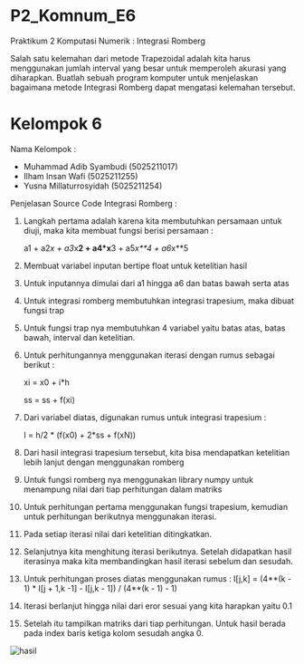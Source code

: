 # P2_Komnum_E6

Praktikum 2 Komputasi Numerik : Integrasi Romberg

Salah satu kelemahan dari metode Trapezoidal adalah kita harus menggunakan jumlah interval yang besar untuk memperoleh akurasi yang diharapkan. Buatlah sebuah program komputer untuk menjelaskan bagaimana metode Integrasi Romberg dapat mengatasi kelemahan tersebut.

# Kelompok 6

Nama Kelompok : 
- Muhammad Adib Syambudi (5025211017)
- Ilham Insan Wafi (5025211255)
- Yusna Millaturrosyidah (5025211254)

Penjelasan Source Code Integrasi Romberg :
1. Langkah pertama adalah karena kita membutuhkan persamaan untuk diuji, maka kita membuat fungsi berisi persamaan :

    a1 + a2*x + a3*x**2 + a4*x**3 + a5*x**4 + a6*x**5
2. Membuat variabel inputan bertipe float untuk ketelitian hasil
3. Untuk inputannya dimulai dari a1 hingga a6 dan batas bawah serta atas
4. Untuk integrasi romberg membutuhkan integrasi trapesium, maka dibuat fungsi trap
5. Untuk fungsi trap nya membutuhkan 4 variabel yaitu batas atas, batas bawah, interval dan ketelitian.
6. Untuk perhitungannya menggunakan iterasi dengan rumus sebagai berikut : 

	xi = x0 + i*h
  
      ss = ss + f(xi)
  
7. Dari variabel diatas, digunakan rumus untuk integrasi trapesium :

	I = h/2 * (f(x0) + 2*ss + f(xN))
8. Dari hasil integrasi trapesium tersebut, kita bisa mendapatkan ketelitian lebih lanjut dengan menggunakan romberg
9. Untuk fungsi romberg nya menggunakan library numpy untuk menampung nilai dari tiap perhitungan dalam matriks
10. Untuk perhitungan pertama menggunakan fungsi trapesium, kemudian untuk perhitungan berikutnya menggunakan iterasi.
11. Pada setiap iterasi nilai dari ketelitian ditingkatkan.
12. Selanjutnya kita menghitung iterasi berikutnya. Setelah didapatkan hasil iterasinya maka kita membandingkan hasil iterasi sebelum dan sesudah.
13. Untuk perhitungan proses diatas menggunakan rumus : I[j,k] = (4**(k - 1) * I[j + 1,k -1] - I[j,k - 1]) / (4**(k - 1) - 1)
14. Iterasi berlanjut hingga nilai dari eror sesuai yang kita harapkan yaitu 0.1
15. Setelah itu tampilkan matriks dari tiap perhitungan. Untuk hasil berada pada index baris ketiga kolom sesudah angka 0.

![hasil](https://user-images.githubusercontent.com/91377793/209265591-c59b66ef-1269-4c5d-b297-4ce2532f7966.jpeg)




